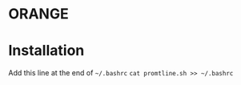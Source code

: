 ORANGE 
========================

Installation
============

Add this line at the end of `~/.bashrc`
`cat promtline.sh >> ~/.bashrc`
